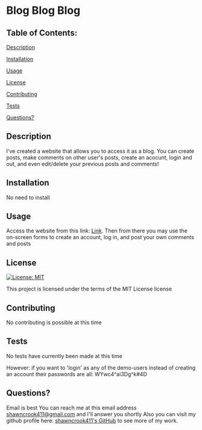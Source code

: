 # Blog Blog Blog 
## Table of Contents:
[Description](#description)

[Installation](#installation)

[Usage](#usage)

[License](#license)
 
[Contributing](#contributing)

[Tests](#tests)
 
[Questions?](#questions?)

## Description
I've created a website that allows you to access it as a blog. You can create posts, make comments on other user's posts, create an acocunt, login and out, and even edit/delete your previous posts and comments!

## Installation
No need to install

## Usage
Access the website from this link: [Link](). Then from there you may use the on-screen forms to create an account, log in, and post your own comments and posts

## License
[![License: MIT](https://img.shields.io/badge/License-MIT-yellow.svg)](https://opensource.org/licenses/MIT)

This project is licensed under the terms of the MIT License license
## Contributing
No contributing is possible at this time 
## Tests 
No tests have currently been made at this time 

However: if you want to 'login' as any of the demo-users instead of creating an account their passwords are all: 
WYwc4^ai3Dg^k#4D


## Questions? 
Email is best
You can reach me at this email address shawncrook411@gmail.com and I'll answer you shortly
Also you can visit my github profile here: [shawncrook411's GitHub](https://github.com/shawncrook411) to see more of my work.